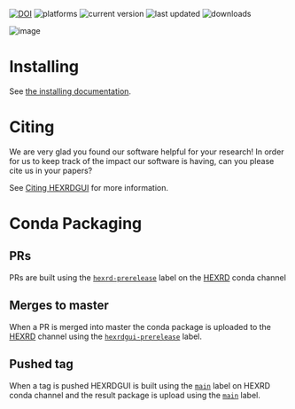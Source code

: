 [![DOI](https://zenodo.org/badge/DOI/10.5281/zenodo.8034774.svg)](https://doi.org/10.5281/zenodo.8034774) ![platforms](https://anaconda.org/hexrd/hexrdgui/badges/platforms.svg) ![current version](https://anaconda.org/hexrd/hexrdgui/badges/version.svg) ![last updated](https://anaconda.org/hexrd/hexrdgui/badges/latest_release_relative_date.svg) ![downloads](https://anaconda.org/hexrd/hexrdgui/badges/downloads.svg)

![image](https://user-images.githubusercontent.com/1154130/199154866-f46c7847-9e7f-456f-9c14-962144f8958c.png)

# Installing

See [the installing documentation](https://hexrdgui.readthedocs.io/en/latest/installing/).

# Citing

We are very glad you found our software helpful for your research! In order
for us to keep track of the impact our software is having, can you please
cite us in your papers?

See [Citing HEXRDGUI](https://hexrdgui.readthedocs.io/en/latest/citing/#hexrdgui)
for more information.

# Conda Packaging

## PRs

PRs are built using the [`hexrd-prerelease`](https://anaconda.org/hexrd/repo/files?type=any&label=hexrd-prerelease) label on the [HEXRD](https://anaconda.org/hexrd) conda channel

## Merges to master

When a PR is merged into master the conda package is uploaded to the [HEXRD](https://anaconda.org/hexrd) channel using the [`hexrdgui-prerelease`](https://anaconda.org/hexrd/repo/files?type=any&label=hexrdgui-prerelease) label.

## Pushed tag

When a tag is pushed HEXRDGUI is built using the [`main`](https://anaconda.org/hexrd/repo/files?type=any&label=main) label on HEXRD conda channel and the result package is upload using the [`main`](https://anaconda.org/hexrd/repo/files?type=any&label=main) label.
